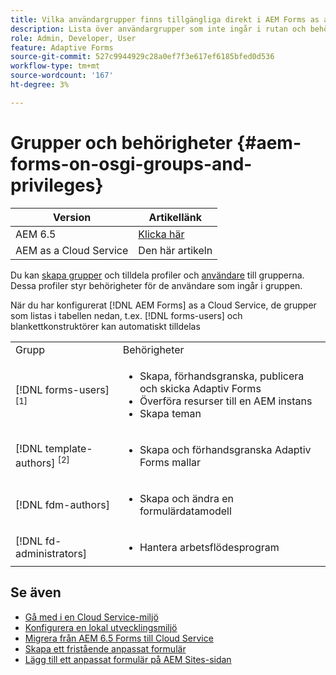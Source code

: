 ```yaml
---
title: Vilka användargrupper finns tillgängliga direkt i AEM Forms as a Cloud Service?
description: Lista över användargrupper som inte ingår i rutan och behörigheter som tilldelats varje grupp
role: Admin, Developer, User
feature: Adaptive Forms
source-git-commit: 527c9944929c28a0ef7f3e617ef6185bfed0d536
workflow-type: tm+mt
source-wordcount: '167'
ht-degree: 3%

---
```


# Grupper och behörigheter {#aem-forms-on-osgi-groups-and-privileges}

| Version | Artikellänk |
| -------- | ---------------------------- |
| AEM 6.5 | [Klicka här](https://experienceleague.adobe.com/docs/experience-manager-65/forms/manage-administer-aem-forms/forms-groups-privileges-tasks.html) |
| AEM as a Cloud Service | Den här artikeln |

Du kan [skapa grupper](https://experienceleague.adobe.com/docs/experience-manager-learn/cloud-service/accessing/aem-users-groups-and-permissions.html#accessing) och tilldela profiler och [användare](https://experienceleague.adobe.com/docs/experience-manager-learn/cloud-service/accessing/aem-users-groups-and-permissions.html#accessing) till grupperna. Dessa profiler styr behörigheter för de användare som ingår i gruppen.

När du har konfigurerat [!DNL AEM Forms] as a Cloud Service, de grupper som listas i tabellen nedan, t.ex. [!DNL forms-users] och blankettkonstruktörer kan automatiskt tilldelas

<table>
 <tbody>
  <tr>
   <td>Grupp</td> 
   <td>Behörigheter</td> 
  </tr>
  <tr>
   <td>[!DNL forms-users] <sup>[1]</sup></td> 
   <td>
    <ul> 
     <li>Skapa, förhandsgranska, publicera och skicka Adaptiv Forms</li> 
    <!-- <li>Create, preview, and publish interactive communications and document fragments</li> -->
     <li>Överföra resurser till en AEM instans</li> 
     <li>Skapa teman</li> 
    </ul> </td> 
  </tr>
  <!-- <tr>
   <td>[!DNL forms-power-user]</td> 
   <td>
    <ul> 
     <li>Create, preview, publish, and submit Adaptive Forms</li> 
     <li>Create, preview, and publish interactive communications and document fragments</li> 
     <li>Create scripts for Adaptive Forms using code editor</li> 
     <li>Upload assets including scripts</li> 
     <li>Create themes</li> 
     <li>Import packages containing XDP</li> 
    </ul> </td> 
  </tr>
 <tr>
   <td>forms-submission-reviewers</td> 
   <td>
    <ul> 
     <li>Review submissions</li> 
     <li>Approve or reject submissions</li> 
    </ul> </td> 
  </tr> -->
  <tr>
   <td>[!DNL template-authors] <sup>[2]</sup></td> 
   <td>
    <ul> 
     <li>Skapa och förhandsgranska Adaptiv Forms <!-- or interactive communications --> mallar</li> 
    </ul> </td> 
  </tr>
  <tr>
   <td><p>[!DNL fdm-authors]</p> </td> 
   <td>
    <ul> 
     <li>Skapa och ändra en formulärdatamodell</li> 
    </ul> </td> 
  </tr>
  <!-- <tr>
   <td>cm-agent-users</td> 
   <td>
    <ul> 
     <li>Access Correspondence Management letters or interactive communications using Agent UI</li> 
    </ul> </td> 
  </tr> --> 
  <!-- <tr>
   <td><p>workflow-editors</p> </td> 
   <td>
    <ul> -->
    <!-- <li>Create an inbox application</li>  -->
    <!-- <li>Create a workflow model</li> 
    </ul> </td> 
  </tr>
  <tr>
   <td>[!DNL workflow-users]</td> 
   <td>
    <ul> 
     <li>Use AEM inbox applications<br /> -->
     <!-- 
     <strong>Note: </strong>You must have cm-agent-users and [!DNL workflow-users] group assignments to access Interactive Communications Agent UI in AEM inbox.</li>  -->
    </ul> </td> 
  </tr>
  <tr>
   <td>[!DNL fd-administrators]</td> 
   <td>
    <ul> 
     <!-- <li>Configure PDF Generator</li> --> 
     <!-- <li>Configure Watched folder</li> -->
     <li>Hantera arbetsflödesprogram</li> 
    </ul> </td> 
  </tr>
 </tbody>
</table>

## Se även

* [Gå med i en Cloud Service-miljö](/help/forms/setup-forms-cloud-service.md)
* [Konfigurera en lokal utvecklingsmiljö](/help/forms/setup-local-development-environment.md)
* [Migrera från AEM 6.5 Forms till Cloud Service](/help/forms/migrate-to-forms-as-a-cloud-service.md)
* [Skapa ett fristående anpassat formulär](/help/forms/creating-adaptive-form-core-components.md)
* [Lägg till ett anpassat formulär på AEM Sites-sidan](/help/forms/create-or-add-an-adaptive-form-to-aem-sites-page.md)

<!--

>[!MORELIKETHIS]
>
>* [Use AEM Forms workflow for business process automation](/help/forms/aem-forms-workflow.md)

-->